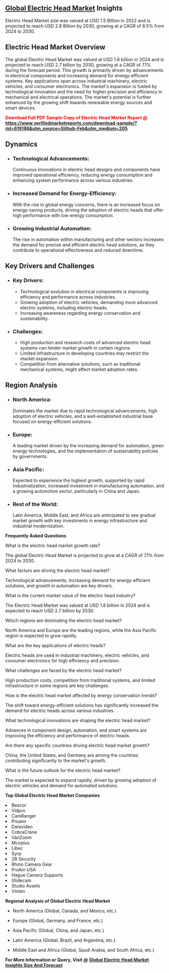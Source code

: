 <h2><a href="https://www.verifiedmarketreports.com/download-sample/?rid=619186&amp;utm_source=Github&amp;utm_medium=205" target="_blank">Global Electric Head Market</a> Insights</h2><p>Electric Head Market size was valued at USD 1.5 Billion in 2022 and is projected to reach USD 2.8 Billion by 2030, growing at a CAGR of 8.5% from 2024 to 2030.</p><p> <h2>Electric Head Market Overview</h2> <p>The global Electric Head Market was valued at USD 1.8 billion in 2024 and is projected to reach USD 2.7 billion by 2030, growing at a CAGR of 7.1% during the forecast period. This growth is primarily driven by advancements in electrical components and increasing demand for energy-efficient systems. Key applications span across industrial machinery, electric vehicles, and consumer electronics. The market's expansion is fueled by technological innovation and the need for higher precision and efficiency in mechanical and electrical operations. The market's potential is further enhanced by the growing shift towards renewable energy sources and smart devices.</p> <p><strong><p><span class=""><span style="color: #ff0000;"><strong>Download Full PDF Sample Copy of Electric Head Market Report</strong> @ </span><a href="https://www.verifiedmarketreports.com/download-sample/?rid=619186&amp;utm_source=Github-Feb&amp;utm_medium=205" target="_blank">https://www.verifiedmarketreports.com/download-sample/?rid=619186&amp;utm_source=Github-Feb&amp;utm_medium=205</a></span></p></strong></p> <h2>Dynamics</h2> <ul> <li><h3>Technological Advancements:</h3> Continuous innovations in electric head designs and components have improved operational efficiency, reducing energy consumption and enhancing system performance across various industries.</li> <li><h3>Increased Demand for Energy-Efficiency:</h3> With the rise in global energy concerns, there is an increased focus on energy-saving products, driving the adoption of electric heads that offer high performance with low energy consumption.</li> <li><h3>Growing Industrial Automation:</h3> The rise in automation within manufacturing and other sectors increases the demand for precise and efficient electric head solutions, as they contribute to operational effectiveness and reduced downtime.</li> </ul> <h2>Key Drivers and Challenges</h2> <ul> <li><h3>Key Drivers:</h3> <ul> <li>Technological evolution in electrical components is improving efficiency and performance across industries.</li> <li>Growing adoption of electric vehicles, demanding more advanced electric systems, including electric heads.</li> <li>Increasing awareness regarding energy conservation and sustainability.</li> </ul> </li> <li><h3>Challenges:</h3> <ul> <li>High production and research costs of advanced electric head systems can hinder market growth in certain regions.</li> <li>Limited infrastructure in developing countries may restrict the market expansion.</li> <li>Competition from alternative solutions, such as traditional mechanical systems, might affect market adoption rates.</li> </ul> </li> </ul> <h2>Region Analysis</h2> <ul> <li><h3>North America:</h3> Dominates the market due to rapid technological advancements, high adoption of electric vehicles, and a well-established industrial base focused on energy-efficient solutions.</li> <li><h3>Europe:</h3> A leading market driven by the increasing demand for automation, green energy technologies, and the implementation of sustainability policies by governments.</li> <li><h3>Asia Pacific:</h3> Expected to experience the highest growth, supported by rapid industrialization, increased investment in manufacturing automation, and a growing automotive sector, particularly in China and Japan.</li> <li><h3>Rest of the World:</h3> Latin America, Middle East, and Africa are anticipated to see gradual market growth with key investments in energy infrastructure and industrial modernization.</li> </ul> <p><strong>Frequently Asked Questions</strong></p> <p>What is the electric head market growth rate?</p> <p>The global Electric Head Market is projected to grow at a CAGR of 7.1% from 2024 to 2030.</p> <p>What factors are driving the electric head market?</p> <p>Technological advancements, increasing demand for energy-efficient solutions, and growth in automation are key drivers.</p> <p>What is the current market value of the electric head industry?</p> <p>The Electric Head Market was valued at USD 1.8 billion in 2024 and is expected to reach USD 2.7 billion by 2030.</p> <p>Which regions are dominating the electric head market?</p> <p>North America and Europe are the leading regions, while the Asia Pacific region is expected to grow rapidly.</p> <p>What are the key applications of electric heads?</p> <p>Electric heads are used in industrial machinery, electric vehicles, and consumer electronics for high efficiency and precision.</p> <p>What challenges are faced by the electric head market?</p> <p>High production costs, competition from traditional systems, and limited infrastructure in some regions are key challenges.</p> <p>How is the electric head market affected by energy conservation trends?</p> <p>The shift toward energy-efficient solutions has significantly increased the demand for electric heads across various industries.</p> <p>What technological innovations are shaping the electric head market?</p> <p>Advances in component design, automation, and smart systems are improving the efficiency and performance of electric heads.</p> <p>Are there any specific countries driving electric head market growth?</p> <p>China, the United States, and Germany are among the countries contributing significantly to the market's growth.</p> <p>What is the future outlook for the electric head market?</p> <p>The market is expected to expand rapidly, driven by growing adoption of electric vehicles and demand for automated solutions.</p> </p><p><strong>Top Global Electric Head Market Companies</strong></p><div data-test-id=""><p><li>Bescor</li><li> Vidpro</li><li> CamRanger</li><li> Proaim</li><li> Datavideo</li><li> CobraCrane</li><li> VariZoom</li><li> Mcoplus</li><li> Libec</li><li> Syrp</li><li> 2B Security</li><li> Rhino Camera Gear</li><li> ProAm USA</li><li> Hague Camera Supports</li><li> Glidecam</li><li> Studio Assets</li><li> Vinten</li></p><div><strong>Regional Analysis of&nbsp;Global Electric Head Market</strong></div><ul><li dir="ltr"><p dir="ltr">North America&nbsp;(Global, Canada, and Mexico, etc.)</p></li><li dir="ltr"><p dir="ltr">Europe (Global, Germany, and France, etc.)</p></li><li dir="ltr"><p dir="ltr">Asia Pacific&nbsp;(Global, China, and Japan, etc.)</p></li><li dir="ltr"><p dir="ltr">Latin America&nbsp;(Global, Brazil, and Argentina, etc.)</p></li><li dir="ltr">Middle East and Africa&nbsp;(Global, Saudi Arabia, and South Africa, etc.)</li></ul><p><strong>For More Information or Query, Visit @&nbsp;</strong><strong><a href="https://www.verifiedmarketreports.com/product/electric-head-market/?utm_source=Github&amp;utm_medium=205" target="_blank">Global Electric Head Market Insights Size And Forecast</a></strong></p></div>
